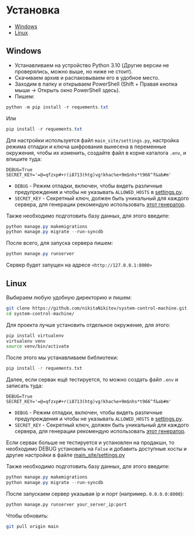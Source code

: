 # Установка

- [Windows](#windows)
- [Linux](#linux)

## Windows

- Устанавливаем на устройство Python 3.10 (Другие версии не проверялись, можно выше, но ниже не стоит).
- Скачиваем архив и распаковываем его в удобное место.
- Заходим в папку и открываем PowerShell (Shift + Правая кнопка мыши -> Открыть окно PowerShell здесь).
- Пишем:

 ```powershell
python -m pip install -r requements.txt
 ```

Или

```powershell
pip install -r requements.txt
 ```

Для настройки используется файл `main_site/settings.py`, настройка режима отладки и ключа шифрования вынесена в переменные окружения, чтобы их изменить, создайте файл в корне каталога `.env`, и впишите туда:

```env
DEBUG=True 
SECRET_KEY='=@=qfzxp#+r(i8713(htg)vg!khac%e+9m$nhs*t966^f&ab#m'
```

- `DEBUG` - Режим отладки, включен, чтобы видеть различные предупреждения и чтобы не указывать `ALLOWED_HOSTS` в [settings.py](../main_site/settings.py).
- `SECRET_KEY` - Секретный ключ, должен быть уникальный для каждого сервера, для генерации рекомендую использовать [этот генератор](https://djecrety.ir/).

Также необходимо подготовить базу данных, для этого введите:

```powershell
python manage.py makemigrations
python manage.py migrate --run-syncdb
```

После всего, для запуска сервера пишем:

```powershell
python manage.py runserver
```

Сервер будет запущен на адресе `<http://127.0.0.1:8000>`

## Linux

Выбираем любую удобную директорию и пишем:

```bash
git clone https://github.com/nikitaNikitov/system-control-machine.git
cd system-control-machine/
```

Для проекта лучше установить отдельное окружение, для этого:

```bash
pip install virtualenv
virtualenv venv
source venv/bin/activate
```

После этого мы устанавливаем библиотеки:

```bash
pip install -r requements.txt 
```

Далее, если сервак ещё тестируется, то можно создать файл `.env` и записать туда:

```env
DEBUG=True 
SECRET_KEY='=@=qfzxp#+r(i8713(htg)vg!khac%e+9m$nhs*t966^f&ab#m'
```

- `DEBUG` - Режим отладки, включен, чтобы видеть различные предупреждения и чтобы не указывать ``ALLOWED_HOSTS`` в [settings.py](../main_site/settings.py).
- `SECRET_KEY` - Секретный ключ, должен быть уникальный для каждого сервера, для генерации рекомендую использовать [этот генератор](https://djecrety.ir/).

Если сервак больше не тестируется и установлен на продакшн, то необходимо DEBUG установить на `False` и добавить доступные хосты и другие настройки в файле [main_site/settings.py](../main_site/settings.py)

Также необходимо подготовить базу данных, для этого введите:

```powershell
python manage.py makemigrations
python manage.py migrate --run-syncdb
```

<!-- TODO: Необходимо описать, как установить ssl для сервера, без него не пустит по https -->

После запускаем сервер указывая ip и порт (например. `0.0.0.0:8000`):

```bash
python manage.py runserver your_server_ip:port
```

Чтобы обновить:

```bash
git pull origin main
```
